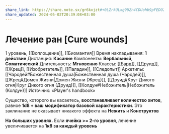 ```yaml
---
share_link: https://share.note.sx/gr6kxjzt#+0LZrkULxg9UZn4CDUohb9pFEDO2HjGDHLagEmJ2gqo
share_updated: 2024-05-02T20:39:08+03:00
---
```

# Лечение ран [Cure wounds]
1 уровень, [[Воплощение]], [[Биомантия]]
Время накладывания: **1 действие**
Дистанция: **Касание**
Компоненты: **Вербальный**, **Соматический**
Длительность: **Мгновенно**
Классы: [[Бард]], [[Друид]], [[Жрец]], [[Изобретатель]], [[Паладин]], [[Следопыт]]
Архетипы: [[Чародей#Божественная душа|Божественная душа (Чародей)]], [[Жрец#Домен Жизни|Домен Жизни (Жрец)]], [[Друид#Круг Дикого огня|Круг Дикого огня (Друид)]], [[Колдун#Небожитель|Небожитель (Колдун)]]
Источник: «Player's handbook»

Существо, которого вы касаетесь, **восстанавливает количество хитов**, равное **1d8 + ваш модификатор базовой характеристики**. Это заклинание не оказывает никакого эффекта на **Нежить** и **Конструктов**

**На больших уровнях.** Если **ячейка >= 2-го уровня**, лечение увеличивается на **1к8 за каждый уровень**